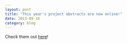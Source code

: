 ```yaml
---
layout: post
title: "This year's project abstracts are now online!"
date: 2013-09-16
category: blog
---
```


Check them out <a href="/abstracts">here</a>!
